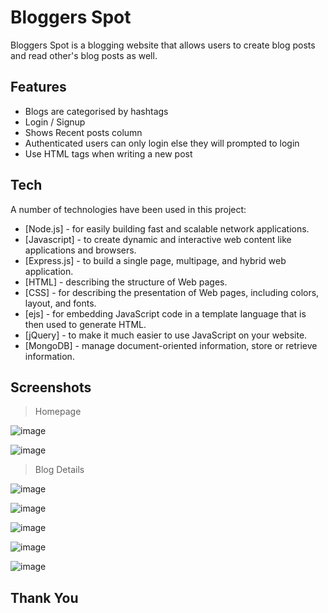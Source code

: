# Bloggers Spot

Bloggers Spot is a blogging website that allows users to create blog posts and read other's blog posts as well. 

## Features

- Blogs are categorised by hashtags
- Login / Signup 
- Shows Recent posts column 
- Authenticated users can only login else they will prompted to login
- Use HTML tags when writing a new post

## Tech

A number of technologies have been used in this project:

- [Node.js] - for easily building fast and scalable network applications.
- [Javascript] -  to create dynamic and interactive web content like applications and browsers.
- [Express.js] - to build a single page, multipage, and hybrid web application.
- [HTML] -  describing the structure of Web pages.
- [CSS] - for describing the presentation of Web pages, including colors, layout, and fonts.
- [ejs] - for embedding JavaScript code in a template language that is then used to generate HTML.
- [jQuery] - to make it much easier to use JavaScript on your website.
- [MongoDB] - manage document-oriented information, store or retrieve information.

## Screenshots
> Homepage

![image](https://user-images.githubusercontent.com/92449243/175772950-2adac585-d37a-4e4d-8901-4c85dbe1fe4a.png)

![image](https://user-images.githubusercontent.com/92449243/175773018-768356ba-70ab-40a2-a47b-32086e2bdb66.png)

> Blog Details

![image](https://user-images.githubusercontent.com/92449243/175773028-58f29c95-b914-4add-995d-885358d37142.png)

![image](https://user-images.githubusercontent.com/92449243/175773043-2dcee3e5-f4f5-4ee4-b13d-3f7d3024cd7b.png)

![image](https://user-images.githubusercontent.com/92449243/175773036-a9fad30e-fd60-4442-8378-afff9893c653.png)

![image](https://user-images.githubusercontent.com/92449243/175773069-185a40fc-7ff0-40ca-bcc4-4b82379a32b5.png)

![image](https://user-images.githubusercontent.com/92449243/175773074-ff14bdc8-a920-4ddd-852b-55489cda4bde.png)

## Thank You
